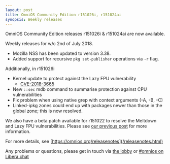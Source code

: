 ```yaml
---
layout: post
title: OmniOS Community Edition r151026i, r151024ai
synopsis: Weekly releases
---
```


OmniOS Community Edition releases
r151026i & r151024ai
are now available.

Weekly releases for w/c 2nd of July 2018.

* Mozilla NSS has been updated to version 3.38.
* Added support for recursive `pkg set-publisher` operations via `-r` flag.

Additionally, in r151026i

* Kernel update to protect against the Lazy FPU vulnerability
  * [CVE-2018-3665](https://cve.mitre.org/cgi-bin/cvename.cgi?name=2018-3665)
* New `::sec` mdb command to summarise protection against CPU vulnerabilities
* Fix problem when using native grep with context arguments (-A, -B, -C)
* Linked-ipkg zones could end up with packages newer than those in the global
  zone; this is now resolved.

We also have a beta patch available for r151022 to resolve the Meltdown and
Lazy FPU vulnerabilities. Please see
[our previous post](/article/LTS-kpti-fpu.html) for more information.

For more details, see [https://omnios.org/releasenotes](/releasenotes.html)

Any problems or questions, please get in touch via
[the lobby](https://gitter.im/omniosorg/Lobby) or
[#omnios on Libera.chat](https://kiwiirc.com/nextclient/#ircs://irc.libera.chat/#omnios)

